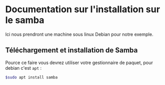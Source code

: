 # Documentation sur l'installation sur le samba

Ici nous prendront une machine sous linux Debian pour notre exemple.

## Téléchargement et installation de Samba

Pource ce faire vous devrez utiliser votre gestionnaire de paquet, pour debian c'est `apt` :

```bash 
$sudo apt install samba
```
